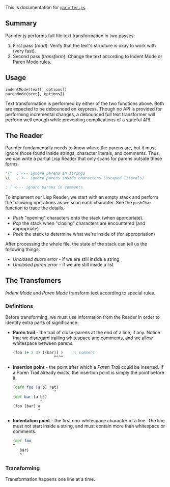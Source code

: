 This is documentation for [`parinfer.js`].

[`parinfer.js`]:parinfer.js

## Summary

Parinfer.js performs full file text transformation in two passes:

1. First pass (_read_): Verify that the text's structure is okay to work with (very fast).
1. Second pass (_transform_): Change the text according to Indent Mode or Paren Mode rules.

## Usage

```
indentMode(text[, options])
parenMode(text[, options])
```

Text transformation is performed by either of the two functions above.  Both
are expected to be debounced on keypress.  Though no API is provided for
performing incremental changes, a debounced full text transformer will perform
well enough while preventing complications of a stateful API.

## The Reader

Parinfer fundamentally needs to know where the parens are, but it must ignore
those found inside strings, character literals, and comments.  Thus, we can
write a partial Lisp Reader that only scans for parens outside these forms.

```clj
"("  ; <-- ignore parens in strings
\(   ; <-- ignore parens inside characters (escaped literals)

; ( <--- ignore parens in comments
```

To implement our Lisp Reader, we start with an empty stack and perform the
following operations as we scan each character.  See the `pushChar` function
to trace the details.

- _Push_ "opening" characters onto the stack (when appropriate).
- _Pop_ the stack when "closing" characters are encountered (and appropriate).
- _Peek_ the stack to determine what we're inside of (for appropriation)

After processing the whole file, the state of the stack can tell us the
following things:

- _Unclosed quote error_ - if we are still inside a string
- _Unclosed paren error_ - if we are still inside a list

## The Transfomers

_Indent Mode_ and _Paren Mode_ transform text according to special rules.

### Definitions

Before transforming, we must use information from the Reader in order to
identify extra parts of significance:

- __Paren trail__ - the trail of close-parens at the end of a line, if any.
  Notice that we disregard trailing whitespace and comments, and we
  allow whitespace between parens.

    ```clj
    (foo (+ 2 3) [(bar)] )    ;; comment
                      ^^^^
    ```

- __Insertion point__ - the point after which a _Paren Trail_ could be
  inserted. If a Paren Trail already exists, the insertion point is simply the
  point before it.

    ```clj
    (defn foo [a b] ret)
                      ^
    (def bar [a b])
                ^
    (foo [bar] a
               ^
    ```

- __Indentation point__ - the first non-whitespace character of a line.  The
  line must not start inside a string, and must contain more than whitespace or
  comments.

    ```clj
    (def foo
    ^
       bar)
       ^
    ```

### Transforming

Transformation happens one line at a time.


